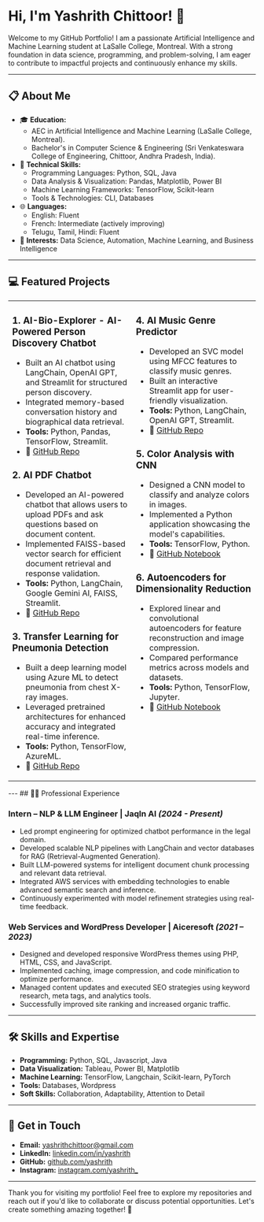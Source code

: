 # Hi, I'm Yashrith Chittoor! 👋

Welcome to my GitHub Portfolio! I am a passionate Artificial Intelligence and Machine Learning student at LaSalle College, Montreal. With a strong foundation in data science, programming, and problem-solving, I am eager to contribute to impactful projects and continuously enhance my skills.

---

## 📋 About Me

- 🎓 **Education:**
  - AEC in Artificial Intelligence and Machine Learning (LaSalle College, Montreal).
  - Bachelor's in Computer Science & Engineering (Sri Venkateswara College of Engineering, Chittoor, Andhra Pradesh, India).
- 🌟 **Technical Skills:**
  - Programming Languages: Python, SQL, Java
  - Data Analysis & Visualization: Pandas, Matplotlib, Power BI
  - Machine Learning Frameworks: TensorFlow, Scikit-learn
  - Tools & Technologies: CLI, Databases
- 🌐 **Languages:**
  - English: Fluent
  - French: Intermediate (actively improving)
  - Telugu, Tamil, Hindi: Fluent
- 🌱 **Interests:** Data Science, Automation, Machine Learning, and Business Intelligence

---

## 💻 Featured Projects

<div align="center">
  
<table>
  <tr>
    <td width="50%" valign="top">

### 1. **AI-Bio-Explorer - AI-Powered Person Discovery Chatbot**

- Built an AI chatbot using LangChain, OpenAI GPT, and Streamlit for structured person discovery.
- Integrated memory-based conversation history and biographical data retrieval.
- **Tools:** Python, Pandas, TensorFlow, Streamlit.  
- 🔗 [GitHub Repo](https://github.com/yashrith/AI-Bio-Explorer)

### 2. **AI PDF Chatbot**

- Developed an AI-powered chatbot that allows users to upload PDFs and ask questions based on document content.
- Implemented FAISS-based vector search for efficient document retrieval and response validation.
- **Tools:** Python, LangChain, Google Gemini AI, FAISS, Streamlit.  
- 🔗 [GitHub Repo](https://github.com/yashrith/AI-pdf-chatbot)

### 3. **Transfer Learning for Pneumonia Detection**

- Built a deep learning model using Azure ML to detect pneumonia from chest X-ray images.
- Leveraged pretrained architectures for enhanced accuracy and integrated real-time inference.
- **Tools:** Python, TensorFlow, AzureML.  
- 🔗 [GitHub Repo](https://github.com/yashrith/transfer-learning-chest-x-ray)

</td>
<td width="50%" valign="top">

### 4. **AI Music Genre Predictor**

- Developed an SVC model using MFCC features to classify music genres.
- Built an interactive Streamlit app for user-friendly visualization.
- **Tools:** Python, LangChain, OpenAI GPT, Streamlit.  
- 🔗 [GitHub Repo](https://github.com/yashrith/ModelForge/tree/master/AI-music-predictor)

### 5. **Color Analysis with CNN**

- Designed a CNN model to classify and analyze colors in images.
- Implemented a Python application showcasing the model's capabilities.
- **Tools:** TensorFlow, Python.
- 🔗 [GitHub Notebook](https://github.com/yashrith/colour-analysis-with-cnn)

### 6. **Autoencoders for Dimensionality Reduction**

- Explored linear and convolutional autoencoders for feature reconstruction and image compression.
- Compared performance metrics across models and datasets.
- **Tools:** Python, TensorFlow, Jupyter.  
- 🔗 [GitHub Notebook](https://github.com/yashrith/ModelForge/blob/master/Autoencoders.ipynb)

</td>
  </tr>
</table>

</div>
---
## 🧑‍💼 Professional Experience

### Intern – NLP & LLM Engineer | Jaqln AI *(2024 - Present)*

- Led prompt engineering for optimized chatbot performance in the legal domain.
- Developed scalable NLP pipelines with LangChain and vector databases for RAG (Retrieval-Augmented Generation).
- Built LLM-powered systems for intelligent document chunk processing and relevant data retrieval.
- Integrated AWS services with embedding technologies to enable advanced semantic search and inference.
- Continuously experimented with model refinement strategies using real-time feedback.

### Web Services and WordPress Developer | Aiceresoft *(2021 – 2023)*

- Designed and developed responsive WordPress themes using PHP, HTML, CSS, and JavaScript.
- Implemented caching, image compression, and code minification to optimize performance.
- Managed content updates and executed SEO strategies using keyword research, meta tags, and analytics tools.
- Successfully improved site ranking and increased organic traffic.

---

## 🛠️ Skills and Expertise

- **Programming:** Python, SQL, Javascript, Java
- **Data Visualization:** Tableau, Power BI, Matplotlib
- **Machine Learning:** TensorFlow, Langchain, Scikit-learn, PyTorch
- **Tools:** Databases, Wordpress
- **Soft Skills:** Collaboration, Adaptability, Attention to Detail

---

## 📩 Get in Touch

- **Email:** yashrithchittoor@gmail.com
- **LinkedIn:** [linkedin.com/in/yashrith](https://www.linkedin.com/in/yashrith/)
- **GitHub:** [github.com/yashrith](https://github.com/yashrith)
- **Instagram:** [instagram.com/yashrith_](https://www.instagram.com/yashrith_/)

---

Thank you for visiting my portfolio! Feel free to explore my repositories and reach out if you'd like to collaborate or discuss potential opportunities. Let's create something amazing together! 🚀
